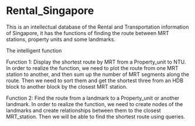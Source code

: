 # Rental_Singapore
This is an intellectual database of the Rental and Transportation information of Singapore, it has the functions of finding the route between MRT stations, property units and some landmarks. 


The intelligent function

Function 1: Display the shortest route by MRT from a Property_unit to NTU. In order to realize the function, we need to plot the route from one MRT station to another, and then sum up the number of MRT segments along the route. Then we need to sort them and get the shortest three from an HDB block to another block by the closest MRT station. 

Function 2: Find the route from a landmark to a Property_unit or another landmark. In order to realize the function, we need to create nodes of the landmarks and create relationships between them to the closest MRT_station. Then we will be able to find the shortest route using queries. 
